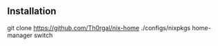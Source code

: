 ## Installation

git clone https://github.com/Th0rgal/nix-home ./configs/nixpkgs
home-manager switch
